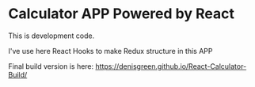 # Calculator APP Powered by React
This is development code.

I've use here React Hooks to make Redux structure in this APP

Final build version is here:
https://denisgreen.github.io/React-Calculator-Build/

